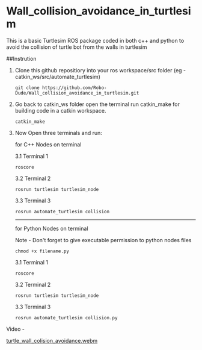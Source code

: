 # Wall_collision_avoidance_in_turtlesim
This is a basic Turtlesim ROS package coded in both c++ and python to avoid the collision of turtle bot from the walls in turtlesim 

##Instrution 

1. Clone this github repositiory into your ros workspace/src folder (eg - catkin_ws/src/automate_turtlesim)
   
   ```console
   git clone https://github.com/Robo-Dude/Wall_collision_avoidance_in_turtlesim.git
   ```   
   
2. Go back to catkin_ws folder open the terminal run catkin_make for building code in a catkin workspace.
 
   ```console
   catkin_make
   ```
   
3. Now Open three terminals and run:

   for C++ Nodes on terminal
   
   3.1 Terminal 1
   
     ```console
     roscore
     ```
     
   3.2 Terminal 2
    
      ```console
      rosrun turtlesim turtlesim_node 
      ```
      
   3.3 Terminal 3   
      
      ```console
      rosrun automate_turtlesim collision
      ```
      
   --------------------------------------------------------
   
    for Python Nodes on terminal
    
    Note - Don't forget to give executable permission to python nodes files
    
    ```console
    chmod +x filename.py
    ```
   
   3.1 Terminal 1
   
     ```console
     roscore
     ```
     
   3.2 Terminal 2
    
      ```console
      rosrun turtlesim turtlesim_node 
      ```
      
   3.3 Terminal 3   
      
      ```console
      rosrun automate_turtlesim collision.py
      ```
      
      
 Video - 
 
 [turtle_wall_colision_avoidance.webm](https://user-images.githubusercontent.com/65345575/183122066-a3591aac-f605-46e0-aa35-451294140aae.webm)

      
      
   
   
   

   

   

